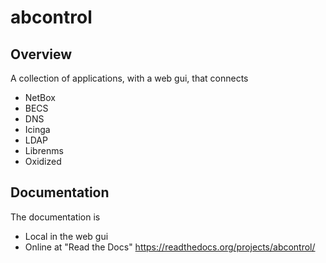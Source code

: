 # abcontrol

## Overview

A collection of applications, with a web gui, that connects
- NetBox
- BECS
- DNS
- Icinga
- LDAP
- Librenms
- Oxidized


## Documentation

The documentation is
- Local in the web gui
- Online at "Read the Docs" https://readthedocs.org/projects/abcontrol/
